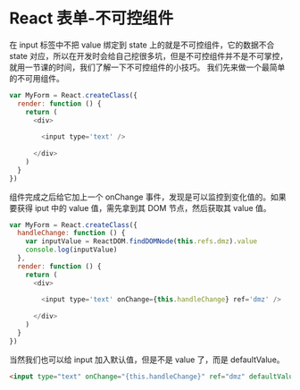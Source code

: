 # React 表单-不可控组件

在 input 标签中不把 value 绑定到 state 上的就是不可控组件，它的数据不合 state 对应，所以在开发时会给自己挖很多坑，但是不可控组件并不是不可掌控，就用一节课的时间，我们了解一下不可控组件的小技巧。
我们先来做一个最简单的不可用组件。

```js
var MyForm = React.createClass({
  render: function () {
    return (
      <div>
                        
        <input type='text' />
                    
      </div>
    )
  }
})
```

组件完成之后给它加上一个 onChange 事件，发现是可以监控到变化值的。如果要获得 iput 中的 value 值，需先拿到其 DOM 节点，然后获取其 value 值。

```js
var MyForm = React.createClass({
  handleChange: function () {
    var inputValue = ReactDOM.findDOMNode(this.refs.dmz).value
    console.log(inputValue)
  },
  render: function () {
    return (
      <div>
                        
        <input type='text' onChange={this.handleChange} ref='dmz' />
                    
      </div>
    )
  }
})
```

当然我们也可以给 input 加入默认值，但是不是 value 了，而是 defaultValue。

```html
<input type="text" onChange="{this.handleChange}" ref="dmz" defaultValue="dmz" />
```
